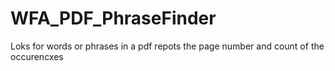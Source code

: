 # WFA_PDF_PhraseFinder
Loks for words or phrases in a pdf
repots the page number and count of the occurencxes
